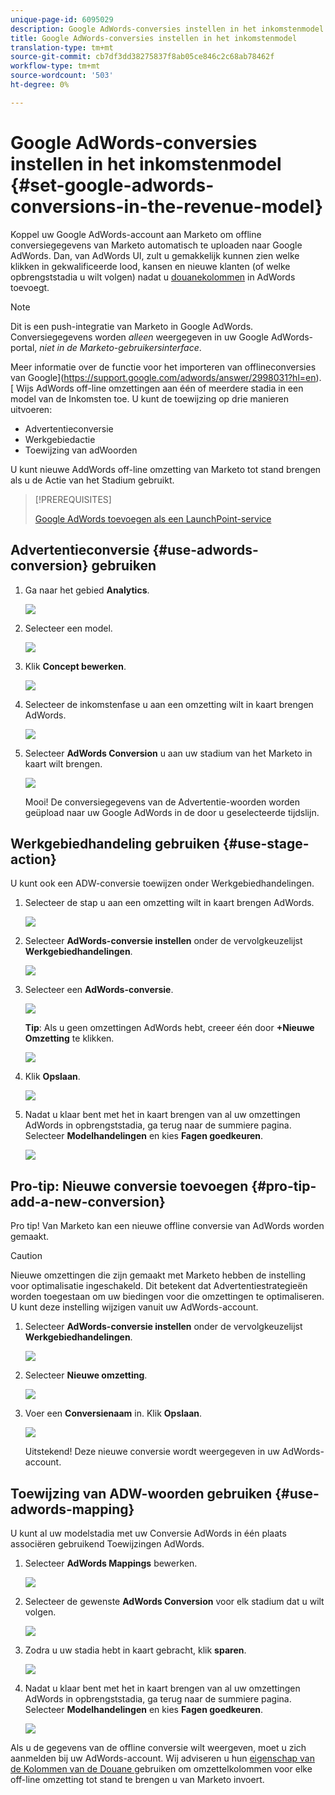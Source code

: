 ```yaml
---
unique-page-id: 6095029
description: Google AdWords-conversies instellen in het inkomstenmodel - Marketo Docs - Productdocumentatie
title: Google AdWords-conversies instellen in het inkomstenmodel
translation-type: tm+mt
source-git-commit: cb7df3dd38275837f8ab05ce846c2c68ab78462f
workflow-type: tm+mt
source-wordcount: '503'
ht-degree: 0%

---
```



# Google AdWords-conversies instellen in het inkomstenmodel {#set-google-adwords-conversions-in-the-revenue-model}

Koppel uw Google AdWords-account aan Marketo om offline conversiegegevens van Marketo automatisch te uploaden naar Google AdWords. Dan, van AdWords UI, zult u gemakkelijk kunnen zien welke klikken in gekwalificeerde lood, kansen en nieuwe klanten (of welke opbrengststadia u wilt volgen) nadat u [douanekolommen](https://support.google.com/adwords/answer/3073556) in AdWords toevoegt.

>[!NOTE]
>
>Dit is een push-integratie van Marketo in Google AdWords. Conversiegegevens worden _alleen_ weergegeven in uw Google AdWords-portal, _niet in de Marketo-gebruikersinterface_.

Meer informatie over de functie voor het importeren van offlineconversies van Google](https://support.google.com/adwords/answer/2998031?hl=en). [ Wijs AdWords off-line omzettingen aan één of meerdere stadia in een model van de Inkomsten toe. U kunt de toewijzing op drie manieren uitvoeren:

* Advertentieconversie
* Werkgebiedactie
* Toewijzing van adWoorden

U kunt nieuwe AddWords off-line omzetting van Marketo tot stand brengen als u de Actie van het Stadium gebruikt.

>[!PREREQUISITES]
>
>[Google AdWords toevoegen als een LaunchPoint-service](/help/marketo/product-docs/administration/additional-integrations/add-google-adwords-as-a-launchpoint-service.md)

## Advertentieconversie {#use-adwords-conversion} gebruiken

1. Ga naar het gebied **Analytics**.

   ![](assets/image2015-2-23-18-3a9-3a34.png)

1. Selecteer een model.

   ![](assets/image2015-2-23-18-3a3-3a12.png)

1. Klik **Concept bewerken**.

   ![](assets/image2015-3-10-15-3a3-3a20.png)

1. Selecteer de inkomstenfase u aan een omzetting wilt in kaart brengen AdWords.

   ![](assets/image2015-2-26-16-3a40-3a2.png)

1. Selecteer **AdWords Conversion** u aan uw stadium van het Marketo in kaart wilt brengen.

   ![](assets/image2015-2-26-16-3a46-3a15.png)

   Mooi! De conversiegegevens van de Advertentie-woorden worden geüpload naar uw Google AdWords in de door u geselecteerde tijdslijn.

## Werkgebiedhandeling gebruiken {#use-stage-action}

U kunt ook een ADW-conversie toewijzen onder Werkgebiedhandelingen.

1. Selecteer de stap u aan een omzetting wilt in kaart brengen AdWords.

   ![](assets/image2015-2-26-16-3a40-3a2.png)

1. Selecteer **AdWords-conversie instellen** onder de vervolgkeuzelijst **Werkgebiedhandelingen**.

   ![](assets/image2015-2-26-16-3a52-3a24.png)

1. Selecteer een **AdWords-conversie**.

   ![](assets/image2015-2-26-16-3a54-3a47.png)

   **Tip**: Als u geen omzettingen AdWords hebt, creeer één door  **+Nieuwe Omzetting** te klikken.

   ![](assets/image2015-2-26-21-3a22-3a10.png)

1. Klik **Opslaan**.

   ![](assets/image2015-2-26-16-3a56-3a2.png)

1. Nadat u klaar bent met het in kaart brengen van al uw omzettingen AdWords in opbrengststadia, ga terug naar de summiere pagina. Selecteer **Modelhandelingen** en kies **Fagen goedkeuren**.

   ![](assets/image2015-2-27-12-3a20-3a20.png)

## Pro-tip: Nieuwe conversie toevoegen {#pro-tip-add-a-new-conversion}

Pro tip! Van Marketo kan een nieuwe offline conversie van AdWords worden gemaakt.

>[!CAUTION]
>
>Nieuwe omzettingen die zijn gemaakt met Marketo hebben de instelling voor optimalisatie ingeschakeld. Dit betekent dat Advertentiestrategieën worden toegestaan om uw biedingen voor die omzettingen te optimaliseren. U kunt deze instelling wijzigen vanuit uw AdWords-account.

1. Selecteer **AdWords-conversie instellen** onder de vervolgkeuzelijst **Werkgebiedhandelingen**.

   ![](assets/image2015-2-26-16-3a52-3a24.png)

1. Selecteer **Nieuwe omzetting**.

   ![](assets/image2015-2-26-21-3a22-3a10.png)

1. Voer een **Conversienaam** in. Klik **Opslaan**.

   ![](assets/image2015-2-26-21-3a24-3a7.png)

   Uitstekend! Deze nieuwe conversie wordt weergegeven in uw AdWords-account.

## Toewijzing van ADW-woorden gebruiken {#use-adwords-mapping}

U kunt al uw modelstadia met uw Conversie AdWords in één plaats associëren gebruikend Toewijzingen AdWords.

1. Selecteer **AdWords Mappings** bewerken.

   ![](assets/image2015-2-26-17-3a3-3a29.png)

1. Selecteer de gewenste **AdWords Conversion** voor elk stadium dat u wilt volgen.

   ![](assets/image2015-2-26-17-3a6-3a15.png)

1. Zodra u uw stadia hebt in kaart gebracht, klik **sparen**.

   ![](assets/image2015-2-26-17-3a7-3a48.png)

1. Nadat u klaar bent met het in kaart brengen van al uw omzettingen AdWords in opbrengststadia, ga terug naar de summiere pagina. Selecteer **Modelhandelingen** en kies **Fagen goedkeuren**.

   ![](assets/image2015-2-27-12-3a20-3a20.png)

Als u de gegevens van de offline conversie wilt weergeven, moet u zich aanmelden bij uw AdWords-account. Wij adviseren u hun [eigenschap van de Kolommen van de Douane ](https://support.google.com/adwords/answer/3073556) gebruiken om omzettelkolommen voor elke off-line omzetting tot stand te brengen u van Marketo invoert.
